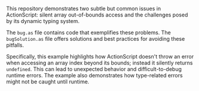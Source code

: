 This repository demonstrates two subtle but common issues in ActionScript: silent array out-of-bounds access and the challenges posed by its dynamic typing system.

The `bug.as` file contains code that exemplifies these problems.  The `bugSolution.as` file offers solutions and best practices for avoiding these pitfalls.

Specifically, this example highlights how ActionScript doesn't throw an error when accessing an array index beyond its bounds; instead it silently returns `undefined`.  This can lead to unexpected behavior and difficult-to-debug runtime errors. The example also demonstrates how type-related errors might not be caught until runtime.